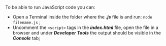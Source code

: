 To be able to run JavaScript code you can:
* Open a Terminal inside the folder where the ***.js*** file is and run:
          ``` node filename.js ``` ; 
* Uncomment the ``` <script> ``` tags in the ***index.html*** file, open the file in a browser and under ***Developer Tools*** the output should be visible in the ***Console*** tab;
